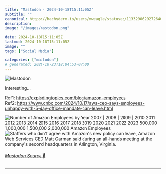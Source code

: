 ```yaml
---
title: "Mastodon - 2024-10-18T15:11:05Z"
subtitle: ""
canonical: https://hachyderm.io/users/mweagle/statuses/113329062927264014
description:
image: "/images/mastodon.png"

date: 2024-10-18T15:11:05Z
lastmod: 2024-10-18T15:11:05Z
image: ""
tags: ["Social Media"]

categories: ["mastodon"]
# generated: 2024-10-23T18:04:53-07:00
---
```

![Mastodon](/images/mastodon.png)

<p>Interesting…</p><p>Ref1: <a href="https://explodingtopics.com/blog/amazon-employees" target="_blank" rel="nofollow noopener noreferrer" translate="no"><span class="invisible">https://</span><span class="ellipsis">explodingtopics.com/blog/amazo</span><span class="invisible">n-employees</span></a><br />Ref2: <a href="https://www.cnbc.com/2024/10/17/aws-ceo-says-employees-unhappy-with-5-day-office-mandate-can-leave.html" target="_blank" rel="nofollow noopener noreferrer" translate="no"><span class="invisible">https://www.</span><span class="ellipsis">cnbc.com/2024/10/17/aws-ceo-sa</span><span class="invisible">ys-employees-unhappy-with-5-day-office-mandate-can-leave.html</span></a></p>

![Number of Amazon Employees by Year
2007 |
2008 |
2009 |
2010
2011
2012
2013
2014
2015
2016
2017
2018
2019
2020
2021
2022
2023
500,000
1,000,000
1,500,000
2,000,000
Amazon Employees](8f64c06fcaa43062.jpeg)
![Staffers who don't agree with Amazon's
new policy can leave, Amazon Web
Services CEO Matt Garman said during
an all-hands meeting at the company's
second headquarters in Arlington,
Virginia.](fe3c3c968ed42618.jpeg)

###### [Mastodon Source 🐘](https://hachyderm.io/@mweagle/113329062927264014)

___

